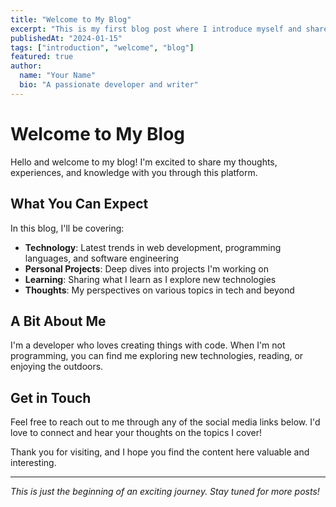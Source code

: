 ```yaml
---
title: "Welcome to My Blog"
excerpt: "This is my first blog post where I introduce myself and share what you can expect from this blog."
publishedAt: "2024-01-15"
tags: ["introduction", "welcome", "blog"]
featured: true
author:
  name: "Your Name"
  bio: "A passionate developer and writer"
---
```


# Welcome to My Blog

Hello and welcome to my blog! I'm excited to share my thoughts, experiences, and knowledge with you through this platform.

## What You Can Expect

In this blog, I'll be covering:

- **Technology**: Latest trends in web development, programming languages, and software engineering
- **Personal Projects**: Deep dives into projects I'm working on
- **Learning**: Sharing what I learn as I explore new technologies
- **Thoughts**: My perspectives on various topics in tech and beyond

## A Bit About Me

I'm a developer who loves creating things with code. When I'm not programming, you can find me exploring new technologies, reading, or enjoying the outdoors.

## Get in Touch

Feel free to reach out to me through any of the social media links below. I'd love to connect and hear your thoughts on the topics I cover!

Thank you for visiting, and I hope you find the content here valuable and interesting.

---

*This is just the beginning of an exciting journey. Stay tuned for more posts!* 